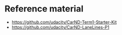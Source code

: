 # Reference material


- https://github.com/udacity/CarND-Term1-Starter-Kit
- https://github.com/udacity/CarND-LaneLines-P1
